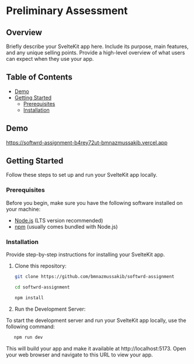 # Preliminary Assessment

## Overview

Briefly describe your SvelteKit app here. Include its purpose, main features, and any unique selling points. Provide a high-level overview of what users can expect when they use your app.

## Table of Contents

- [Demo](#demo)
- [Getting Started](#getting-started)
  - [Prerequisites](#prerequisites)
  - [Installation](#installation)

## Demo

https://softwrd-assignment-b4rey72ut-bmnazmussakib.vercel.app

## Getting Started

Follow these steps to set up and run your SvelteKit app locally.

### Prerequisites

Before you begin, make sure you have the following software installed on your machine:

- [Node.js](https://nodejs.org/) (LTS version recommended)
- [npm](https://www.npmjs.com/) (usually comes bundled with Node.js)

### Installation

Provide step-by-step instructions for installing your SvelteKit app.

1. Clone this repository:

   ```bash
   git clone https://github.com/bmnazmussakib/softwrd-assignment

   cd softwrd-assignment

   npm install

   
   ```

2. Run the Development Server:

To start the development server and run your SvelteKit app locally, use the following command:

```bash
   npm run dev

   ```
   This will build your app and make it available at http://localhost:5173. Open your web browser and navigate to this URL to view your app.


